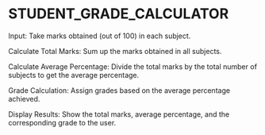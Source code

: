 # STUDENT_GRADE_CALCULATOR


Input: Take marks obtained (out of 100) in each subject.



Calculate Total Marks: Sum up the marks obtained in all subjects.


Calculate Average Percentage: Divide the total marks by the total number of subjects to get the
average percentage.



Grade Calculation: Assign grades based on the average percentage achieved.




Display Results: Show the total marks, average percentage, and the corresponding grade to the user.
